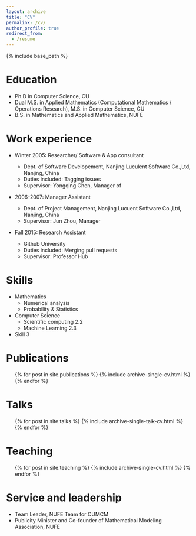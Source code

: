 ```yaml
---
layout: archive
title: "CV"
permalink: /cv/
author_profile: true
redirect_from:
  - /resume
---
```


{% include base_path %}

Education
======
* Ph.D in Computer Science, CU
* Dual M.S. in Applied Mathematics (Computational Mathematics / Operations Research), M.S. in Computer Science, CU 
* B.S. in Mathematics and Applied Mathematics, NUFE

Work experience
======
* Winter 2005: Researcher/ Software & App consultant
  * Dept. of Software Developement, Nanjing Luculent Software Co.,Ltd, Nanjing, China
  * Duties included: Tagging issues
  * Supervisor: Yongqing Chen, Manager of 
  
* 2006-2007: Manager Assistant
  * Dept. of Project Management, Nanjing Lucuent Software Co.,Ltd, Nanjing, China
  * Supervisor: Jun Zhou, Manager

* Fall 2015: Research Assistant
  * Github University
  * Duties included: Merging pull requests
  * Supervisor: Professor Hub
  
Skills
======
* Mathematics 
  * Numerical analysis
  * Probability & Statistics
* Computer Science 
  * Scientific computing 2.2
  * Machine Learning 2.3
* Skill 3

Publications
======
  <ul>{% for post in site.publications %}
    {% include archive-single-cv.html %}
  {% endfor %}</ul>
  
Talks
======
  <ul>{% for post in site.talks %}
    {% include archive-single-talk-cv.html %}
  {% endfor %}</ul>
  
Teaching
======
  <ul>{% for post in site.teaching %}
    {% include archive-single-cv.html %}
  {% endfor %}</ul>
  
Service and leadership
======
* Team Leader, NUFE Team for CUMCM
* Publicity Minister and Co-founder of Mathematical Modeling Association, NUFE
